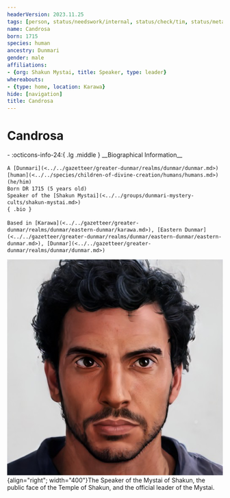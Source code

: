 ```yaml
---
headerVersion: 2023.11.25
tags: [person, status/needswork/internal, status/check/tim, status/metadata/image, status/update]
name: Candrosa
born: 1715
species: human
ancestry: Dunmari
gender: male
affiliations:
- {org: Shakun Mystai, title: Speaker, type: leader}
whereabouts:
- {type: home, location: Karawa}
hide: [navigation]
title: Candrosa
---
```

# Candrosa
<div class="grid cards ext-narrow-margin ext-one-column" markdown>
- :octicons-info-24:{ .lg .middle } __Biographical Information__

    A [Dunmari](<../../gazetteer/greater-dunmar/realms/dunmar/dunmar.md>) [human](<../../species/children-of-divine-creation/humans/humans.md>) (he/him)  
    Born DR 1715 (5 years old)  
    Speaker of the [Shakun Mystai](<../../groups/dunmari-mystery-cults/shakun-mystai.md>)  
    { .bio }

    Based in [Karawa](<../../gazetteer/greater-dunmar/realms/dunmar/eastern-dunmar/karawa.md>), [Eastern Dunmar](<../../gazetteer/greater-dunmar/realms/dunmar/eastern-dunmar/eastern-dunmar.md>), [Dunmar](<../../gazetteer/greater-dunmar/realms/dunmar/dunmar.md>)
</div>


![Candrosa Portrait](../../assets/candrosa-portrait.png){align="right"; width="400"}The Speaker of the Mystai of Shakun, the public face of the Temple of Shakun, and the official leader of the Mystai.


